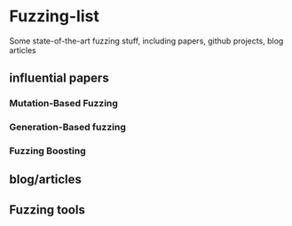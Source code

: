 # Fuzzing-list
Some state-of-the-art fuzzing stuff, including papers, github projects, blog articles


## influential papers

### Mutation-Based Fuzzing


### Generation-Based fuzzing


### Fuzzing Boosting



## blog/articles



## Fuzzing tools

